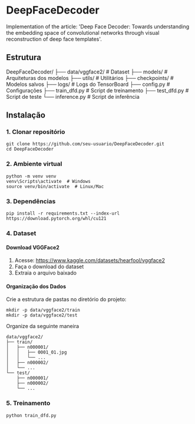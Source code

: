 # DeepFaceDecoder
Implementation of the article: 'Deep Face Decoder: Towards understanding the embedding space of convolutional networks through visual reconstruction of deep face templates'.

## Estrutura

DeepFaceDecoder/
├── data/vggface2/          # Dataset
├── models/                 # Arquiteturas dos modelos
├── utils/                  # Utilitários
├── checkpoints/           # Modelos salvos
├── logs/                  # Logs do TensorBoard
├── config.py              # Configurações
├── train_dfd.py          # Script de treinamento
├── test_dfd.py           # Script de teste
└── inference.py          # Script de inferência

## Instalação

### 1. Clonar repositório
```
git clone https://github.com/seu-usuario/DeepFaceDecoder.git
cd DeepFaceDecoder
```

### 2. Ambiente virtual

```
python -m venv venv
venv\Scripts\activate  # Windows
source venv/bin/activate  # Linux/Mac
```

### 3. Dependências

```
pip install -r requirements.txt --index-url https://download.pytorch.org/whl/cu121
```

### 4. Dataset

#### Download VGGFace2

1. Acesse: https://www.kaggle.com/datasets/hearfool/vggface2
2. Faça o download do dataset
3. Extraia o arquivo baixado

#### Organização dos Dados

Crie a estrutura de pastas no diretório do projeto:

```
mkdir -p data/vggface2/train
mkdir -p data/vggface2/test
```
Organize da seguinte maneira

```
data/vggface2/
├── train/
│   ├── n000001/
│   │   ├── 0001_01.jpg
│   │   └── ...
│   ├── n000002/
│   └── ...
└── test/
    ├── n000001/
    ├── n000002/
    └── ...
```
 
### 5. Treinamento

```
python train_dfd.py
```

